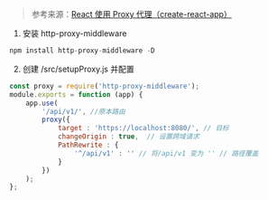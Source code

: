 > 参考来源：[React 使用 Proxy 代理（create-react-app）](https://cloud.tencent.com/developer/article/1664425#:~:text=%E5%9C%A8create-react-app%20%E4%B8%AD%E9%85%8D%E7%BD%AEproxy%E4%BB%A3%E7%90%86%20proxy%EF%BC%8C%E9%BB%98%E8%AE%A4%E4%B8%BANULL%EF%BC%8C%E7%B1%BB%E5%9E%8B%E4%B8%BAURL%EF%BC%8C%E4%B8%80%E4%B8%AA%E4%B8%BA%E4%BA%86%E5%8F%91%E9%80%81http%E8%AF%B7%E6%B1%82%E7%9A%84%E4%BB%A3%E7%90%86%20%E5%9C%A8%E5%B9%B3%E6%97%B6%E5%BC%80%E5%8F%91%E6%97%B6%EF%BC%8C%E5%B0%A4%E5%85%B6%E5%89%8D%E5%90%8E%E7%AB%AF%E5%88%86%E7%A6%BB%E6%97%B6%EF%BC%8C%E9%9C%80%E8%A6%81%E5%81%87%E6%95%B0%E6%8D%AE%E6%9D%A5%E8%BF%9B%E8%A1%8C%E6%A8%A1%E6%8B%9F%E8%AF%B7%E6%B1%82%EF%BC%8C%E8%BF%99%E4%B8%AA%E6%97%B6%E5%80%99%E5%B0%B1%E9%9C%80%E8%A6%81,proxy%20%E4%BB%A3%E7%90%86%E6%9D%A5%E5%A4%84%E7%90%86%20create-react-app%20%3C%202.0)

1. 安装 http-proxy-middleware

```javascript
npm install http-proxy-middleware -D
```

2. 创建 /src/setupProxy.js 并配置

```javascript
const proxy = require('http-proxy-middleware');
module.exports = function (app) {
    app.use(
        '/api/v1/', //原本路由
        proxy({
            target : 'https://localhost:8080/', // 目标
            changeOrigin : true,  // 设置跨域请求
            PathRewrite : {
                '^/api/v1' : '' // 将/api/v1 变为 '' // 路径覆盖
            }
        })
    );
};
```